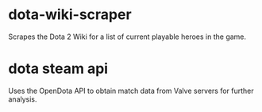 # dota-wiki-scraper
Scrapes the Dota 2 Wiki for a list of current playable heroes in the game.

# dota steam api
Uses the OpenDota API to obtain match data from Valve servers for further analysis.
